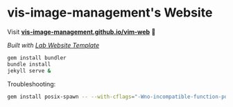 
# vis-image-management's Website

Visit **[vis-image-management.github.io/vim-web](https://vis-image-management.github.io/vim-web)** 🚀

_Built with [Lab Website Template](https://greene-lab.gitbook.io/lab-website-template-docs)_

```sh
gem install bundler
bundle install
jekyll serve &
```

Troubleshooting:

```sh
gem install posix-spawn -- --with-cflags="-Wno-incompatible-function-pointer-types"
```